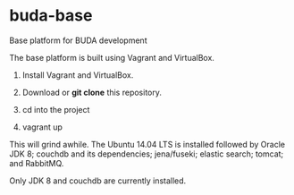 # buda-base
Base platform for BUDA development

The base platform is built using Vagrant and VirtualBox.

1) Install Vagrant and VirtualBox. 

2) Download or **git clone** this repository.

3) cd into the project

4) vagrant up

This will grind awhile. The Ubuntu 14.04 LTS is installed followed by Oracle JDK 8; couchdb and its dependencies; jena/fuseki; elastic search; tomcat; and RabbitMQ.

Only JDK 8 and couchdb are currently installed.


